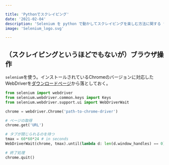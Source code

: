```yaml
---

title: 'Pythonでスクレイピング'
date: '2021-02-04'
description: 'Selenium を python で動かしてスクレイピングを楽しむ方法に関する tips'
image: 'Selenium_logo.svg'

---
```


## （スクレイピングというほどでもないが）ブラウザ操作

`selenium`を使う。インストールされているChromeのバージョンに対応したWebDriverを[ダウンロードページ](https://chromedriver.chromium.org/downloads)から落としておく。

``` python
from selenium import webdriver
from selenium.webdriver.common.keys import Keys
from selenium.webdriver.support.ui import WebDriverWait

chrome = webdriver.Chrome('path-to-chrome-driver')

# ページの取得
chrome.get('URL')

# タブが閉じられるのを待つ
tmax = 60*60*24 # in seconds
WebDriverWait(chrome, tmax).until(lambda d: len(d.window_handles) == 0)

# 終了処理
chrome.quit()
```
